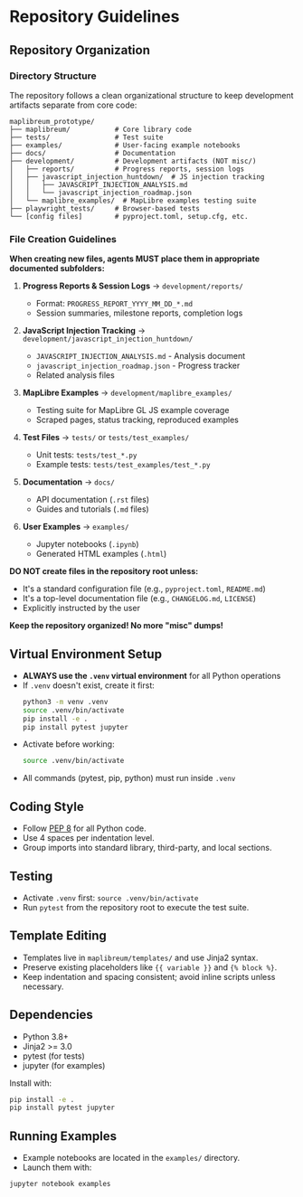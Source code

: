 # Repository Guidelines

## Repository Organization

### Directory Structure
The repository follows a clean organizational structure to keep development artifacts separate from core code:

```
maplibreum_prototype/
├── maplibreum/           # Core library code
├── tests/                # Test suite
├── examples/             # User-facing example notebooks
├── docs/                 # Documentation
├── development/          # Development artifacts (NOT misc/)
│   ├── reports/          # Progress reports, session logs
│   ├── javascript_injection_huntdown/  # JS injection tracking
│   │   ├── JAVASCRIPT_INJECTION_ANALYSIS.md
│   │   └── javascript_injection_roadmap.json
│   └── maplibre_examples/  # MapLibre examples testing suite
├── playwright_tests/     # Browser-based tests
└── [config files]        # pyproject.toml, setup.cfg, etc.
```

### File Creation Guidelines

**When creating new files, agents MUST place them in appropriate documented subfolders:**

1. **Progress Reports & Session Logs** → `development/reports/`
   - Format: `PROGRESS_REPORT_YYYY_MM_DD_*.md`
   - Session summaries, milestone reports, completion logs

2. **JavaScript Injection Tracking** → `development/javascript_injection_huntdown/`
   - `JAVASCRIPT_INJECTION_ANALYSIS.md` - Analysis document
   - `javascript_injection_roadmap.json` - Progress tracker
   - Related analysis files

3. **MapLibre Examples** → `development/maplibre_examples/`
   - Testing suite for MapLibre GL JS example coverage
   - Scraped pages, status tracking, reproduced examples

4. **Test Files** → `tests/` or `tests/test_examples/`
   - Unit tests: `tests/test_*.py`
   - Example tests: `tests/test_examples/test_*.py`

5. **Documentation** → `docs/`
   - API documentation (`.rst` files)
   - Guides and tutorials (`.md` files)

6. **User Examples** → `examples/`
   - Jupyter notebooks (`.ipynb`)
   - Generated HTML examples (`.html`)

**DO NOT create files in the repository root unless:**
- It's a standard configuration file (e.g., `pyproject.toml`, `README.md`)
- It's a top-level documentation file (e.g., `CHANGELOG.md`, `LICENSE`)
- Explicitly instructed by the user

**Keep the repository organized! No more "misc" dumps!**

## Virtual Environment Setup
- **ALWAYS use the `.venv` virtual environment** for all Python operations
- If `.venv` doesn't exist, create it first:
  ```bash
  python3 -m venv .venv
  source .venv/bin/activate
  pip install -e .
  pip install pytest jupyter
  ```
- Activate before working:
  ```bash
  source .venv/bin/activate
  ```
- All commands (pytest, pip, python) must run inside `.venv`

## Coding Style
- Follow [PEP 8](https://peps.python.org/pep-0008/) for all Python code.
- Use 4 spaces per indentation level.
- Group imports into standard library, third-party, and local sections.

## Testing
- Activate `.venv` first: `source .venv/bin/activate`
- Run `pytest` from the repository root to execute the test suite.

## Template Editing
- Templates live in `maplibreum/templates/` and use Jinja2 syntax.
- Preserve existing placeholders like `{{ variable }}` and `{% block %}`.
- Keep indentation and spacing consistent; avoid inline scripts unless necessary.

## Dependencies
- Python 3.8+
- Jinja2 >= 3.0
- pytest (for tests)
- jupyter (for examples)

Install with:

```bash
pip install -e .
pip install pytest jupyter
```

## Running Examples
- Example notebooks are located in the `examples/` directory.
- Launch them with:

```bash
jupyter notebook examples
```
